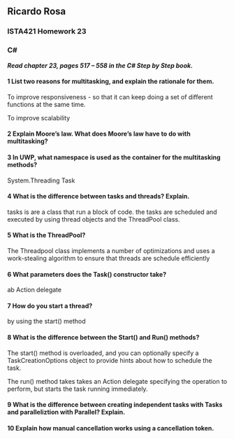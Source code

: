 ## Ricardo Rosa

### ISTA421 Homework 23

### C# 

***Read chapter 23, pages 517 – 558 in the C# Step by Step book.***

#### 1 List two reasons for multitasking, and explain the rationale for them.
To improve responsiveness - so that it can keep doing a set of different functions at the same time.

To improve scalability

#### 2 Explain Moore’s law. What does Moore’s law have to do with multitasking?


#### 3 In UWP, what namespace is used as the container for the multitasking methods?
System.Threading Task

#### 4 What is the difference between tasks and threads? Explain.
tasks is are a class that run a block of code. the tasks are scheduled and executed by using thread objects and the ThreadPool class.

#### 5 What is the ThreadPool?
The Threadpool class implements a number of optimizations and uses a work-stealing algorithm to ensure that threads are schedule efficiently

#### 6 What parameters does the Task() constructor take?
ab Action delegate

#### 7 How do you start a thread?
by using the start() method

#### 8 What is the difference between the Start() and Run() methods?
The start() method is overloaded, and you can optionally specify a TaskCreationOptions object to provide hints about how to schedule the task.

The run() method takes takes an Action delegate specifying the operation to perform, but starts the task running immediately.

#### 9 What is the difference between creating independent tasks with Tasks and paralleliztion with Parallel? Explain.
#### 10 Explain how manual cancellation works using a cancellation token.